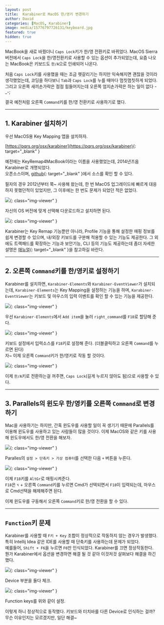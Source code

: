 ```yaml
---
layout: post
title:  Karabiner로 MacOS 한/영키 변경하기
author: David
categories: [MacOS, Karabiner]
image: media/15776797726131/keyboard.jpg
featured: true
hidden: true
---
```

MacBook을 새로 바꿨더니 `Caps Lock`키가 한/영 전환키로 바뀌었다. MacOS Sierra 버전에서 `Caps Lock`을 한/영전환키로 사용할 수 있는 옵션이 추가되었는데, 요즘 나오는 MacBook은 키보드도 `한/A`으로 인쇄되어 나온다.

처음 `Caps Lock`키를 사용했을 때는 조금 헷갈리기는 하지만 익숙해지면 괜찮을 것이라 생각했었는데, 코딩을 하다보니 `Tab`과 `Caps Lock`를 누를 때마다 멈칫멈칫하게 되었다. 그리고 오른쪽 새끼손가락은 점점 힘들어지는데 오른쪽 엄지손가락은 하는 일이 없다 -_-;

결국 예전처럼 오른쪽 `Command`키를 한/영 전환키로 사용하기로 했다.

---

## 1. Karabiner 설치하기

우선 MacOS용 Key Mapping 앱을 설치하자.

[https://pqrs.org/osx/karabiner](https://pqrs.org/osx/karabiner){: target="_blank" }

예전에는 KeyRemap4MacBook이라는 이름을 사용했었는데, 2014년즈음 Karabiner로 개명되었다.  
오픈소스이며, [github](https://github.com/pqrs-org/Karabiner-Elements){: target="_blank" }에서 소스를 확인 할 수 있다.

필자의 경우 2012년부터 쭉~ 사용해 왔는데, 한 번 MacOS 업그레이드에 빠르게 대응하지 못했던적이 있었지만, 그 이후에는 한 번도 문제가 되었던 적은 없었다.

![](/media/15776797726131/karabiner.jpg){: class="img-viewer" }

자신의 OS 버전에 맞게 선택해 다운로드하고 설치하면 된다.

![](/media/15776797726131/installation.jpg){: class="img-viewer" }

Karabiner는 Key Remap 기능뿐만 아니라, Profile 기능을 통해 설정한 매핑 정보를 쉽게 변경할 수 있으며, 내/외장 키보드를 구분해 적용할 수 있는 기능도 제공한다. 그 외에도 트랙패드를 확장하는 기능과 보안기능, CLI 등의 기능도 제공하는데 좀더 자세한 설명은 [매뉴얼](https://pqrs.org/osx/karabiner/document.html){: target="_blank" }을 참고하길 바란다.

---

## 2. 오른쪽 `Command`키를 한/영키로 설정하기

Karabiner를 설치하면, `Karabiner-Elements`와 `Karabiner-EventViewer`가 설치되는데, `Karabiner-Elements`는 Key Mapping을 설정하는 기능을 하며, `Karabiner-EventViewer`는 키보드 및 마우스의 입력 이벤트를 확인 할 수 있는 기능을 제공한다.

![](/media/15776797726131/karabiner-elements.png){: class="img-viewer" }

우선 `Karabiner-Elements`에서 `Add item`을 눌러 `right_command`를 `F18`로 할당해 준다.

![](/media/15776797726131/keyboard-settings.png){: class="img-viewer" }

키보드 설정에서 입력소스를 `F18`키로 설정해 준다. (더블클릭하고 오른쪽 `Command`를 누르면 된다)  
자~ 이제 오른쪽 `Command`키가 한/영키로 작동 할 것이다.  

![](/media/15776797726131/keyboard-settings2.png){: class="img-viewer" }

이제 `한/A`키로 전환하는걸 꺼주면, `Caps Lock`(길게 누르지 않아도 됨)으로 사용할 수 있다.

---

## 3. Parallels의 윈도우 한/영키를 오른쪽 `Command`로 변경하기

Mac을 사용하기는 하지만, 간혹 윈도우를 사용할 일이 꼭 생기기 때문에 Parallels를 이용해 윈도우를 사용하고 있는 사람들이 많을 것이다. 이제 MacOS와 같은 키를 사용해 윈도우에서도 한/영 전환을 해보자.

![](/media/15776797726131/parallels-settings.png){: class="img-viewer" }

Paralles의 `설정 > 단축키 > 가상 컴퓨터`를 선택한 다음 `+` 버튼을 누른다.

![](/media/15776797726131/parallels-settings2.png){: class="img-viewer" }

이제 `F18`키를 `AltGr`로 매핑시켜준다.  
`F18`은 `⌥` + 오른쪽 `Command`키를 누르면 Cmd가 선택되면서 `F18`이 입력되는데, 마우스로 Cmd선택을 해제해주면 된다.

이제 윈도우를 구동해서 오른쪽 `Command`키로 한/영 전환을 할 수 있다.

---

## `Function`키 문제

Karabiner를 사용할 때 `F키 + Key` 조합이 정상적으로 작동하지 않는 경우가 발생했다. 특히 Intellij Idea 같은 IDE를 사용할 때 단축키를 사용하는데 문제가 되었다.  
예를들어, `Shift + F6`을 누르면 `F6`만 인식되었다. Karabiner를 끄면 정상작동한다.  
뭔가 Karabiner에서 옵션을 변경하면 해결 될 것 같아 이것저것 살펴보다 해결을 하긴 했다.

![](/media/15776797726131/karabiner-settings.png){: class="img-viewer" }

Device 부분을 둘다 체크.

![](/media/15776797726131/karabiner-settings2.png){: class="img-viewer" }

Function keys를 위와 같이 설정.

이렇게 하니 정상적으로 동작했다. 키보드와 터치바를 다른 Device로 인식하는 걸까?  
무슨 이유인지는 모르겠지만, 일단 해결~